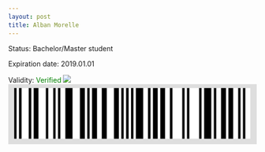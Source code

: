 ```yaml
---
layout: post
title: Alban Morelle
---
```


Status: Bachelor/Master student

Expiration date: 2019.01.01

Validity: <font color="green"> Verified</font> 
![](/members/img/Alban_Morelle.png)
![](/members/img/bar.png)
